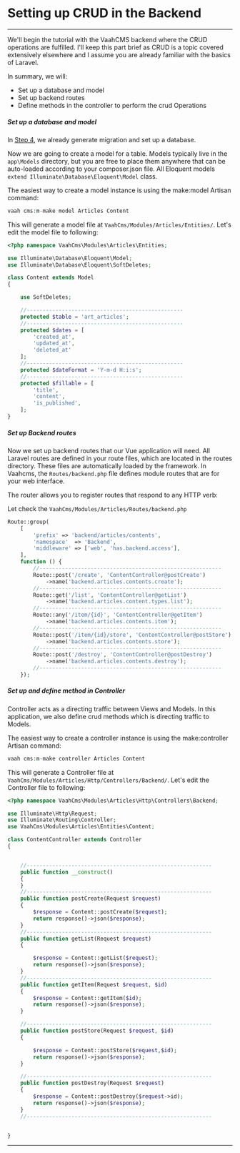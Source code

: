 # Setting up CRUD in the Backend

------

We'll begin the tutorial with the VaahCMS backend where the CRUD operations are fulfilled. I'll keep this part brief as CRUD is a topic covered extensively elsewhere and I assume you are already familiar with the basics of Laravel.

In summary, we will:

- Set up a database and model
- Set up backend routes
- Define methods in the controller to perform the crud Operations



#####  Set up a database and model

In [Step 4](/vaahcms/module/migration-and-seed.md#generate-migrations), we already generate migration and set up a database.

Now we are going to create a model for a table. Models typically live in the `app\Models` directory, but you are free to place them anywhere that can be auto-loaded according to your composer.json file. All Eloquent models `extend Illuminate\Database\Eloquent\Model` class.

The easiest way to create a model instance is using the make:model Artisan command:

```php
vaah cms:m-make model Articles Content
```


This will generate a model file at `VaahCms/Modules/Articles/Entities/`. Let's edit the model file to following:


```php
<?php namespace VaahCms\Modules\Articles\Entities;

use Illuminate\Database\Eloquent\Model;
use Illuminate\Database\Eloquent\SoftDeletes;

class Content extends Model
{

    use SoftDeletes;

    //-------------------------------------------------
    protected $table = 'art_articles';
    //-------------------------------------------------
    protected $dates = [
        'created_at',
        'updated_at',
        'deleted_at'
    ];
    //-------------------------------------------------
    protected $dateFormat = 'Y-m-d H:i:s';
    //-------------------------------------------------
    protected $fillable = [
        'title',
        'content',
        'is_published',
    ];
}
```



##### Set up Backend routes

Now we set up backend routes that our Vue application will need. All Laravel routes are defined in your route files, which are located in the routes directory. These files are automatically loaded by the framework. In Vaahcms, the `Routes/backend.php` file defines module routes that are for your web interface.

The router allows you to register routes that respond to any HTTP verb:

Let check the `VaahCms/Modules/Articles/Routes/backend.php`



```php
Route::group(
    [
        'prefix' => 'backend/articles/contents',
        'namespace'  => 'Backend',
        'middleware' => ['web', 'has.backend.access'],
    ],
    function () {
        //---------------------------------------------------------
        Route::post('/create', 'ContentController@postCreate')
            ->name('backend.articles.contents.create');
        //---------------------------------------------------------
        Route::get('/list', 'ContentController@getList')
            ->name('backend.articles.content.types.list');
        //---------------------------------------------------------
        Route::any('/item/{id}', 'ContentController@getItem')
            ->name('backend.articles.contents.item');
        //---------------------------------------------------------
        Route::post('/item/{id}/store', 'ContentController@postStore')
            ->name('backend.articles.contents.store');
        //---------------------------------------------------------
        Route::post('/destroy', 'ContentController@postDestroy')
            ->name('backend.articles.contents.destroy');
        //---------------------------------------------------------
    });
```



##### Set up and define method in Controller

Controller acts as a directing traffic between Views and Models. In this application, we also define crud methods which is directing traffic to Models.

The easiest way to create a controller instance is using the make:controller Artisan command:

```php
vaah cms:m-make controller Articles Content
```


This will generate a Controller file at `VaahCms/Modules/Articles/Http/Controllers/Backend/`. Let's edit the Controller file to following:



```php
<?php namespace VaahCms\Modules\Articles\Http\Controllers\Backend;

use Illuminate\Http\Request;
use Illuminate\Routing\Controller;
use VaahCms\Modules\Articles\Entities\Content;

class ContentController extends Controller
{


    //----------------------------------------------------------
    public function __construct()
    {
    }
    //----------------------------------------------------------
    public function postCreate(Request $request)
    {
        $response = Content::postCreate($request);
        return response()->json($response);
    }
    //----------------------------------------------------------
    public function getList(Request $request)
    {

        $response = Content::getList($request);
        return response()->json($response);
    }
    //----------------------------------------------------------
    public function getItem(Request $request, $id)
    {
        $response = Content::getItem($id);
        return response()->json($response);
    }

    //----------------------------------------------------------
    public function postStore(Request $request, $id)
    {

        $response = Content::postStore($request,$id);
        return response()->json($response);
    }

    //----------------------------------------------------------
    public function postDestroy(Request $request)
    {
        $response = Content::postDestroy($request->id);
        return response()->json($response);
    }
    //----------------------------------------------------------


}
```

------
